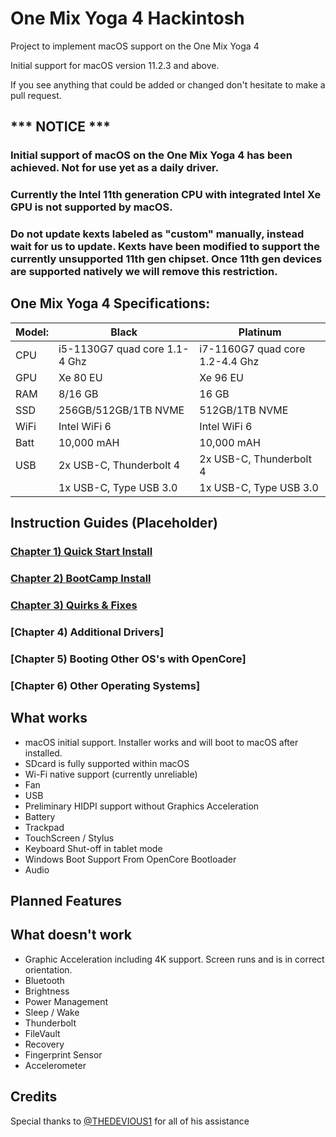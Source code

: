 # One Mix Yoga 4 Hackintosh
Project to implement macOS support on the One Mix Yoga 4

Initial support for macOS version 11.2.3 and above.

If you see anything that could be added or changed don't hesitate to make a pull request.


## *** NOTICE ***
### Initial support of macOS on the One Mix Yoga 4 has been achieved. Not for use yet as a daily driver. 
### Currently the Intel 11th generation CPU with integrated Intel Xe GPU is not supported by macOS.
### Do not update kexts labeled as "custom" manually, instead wait for us to update. Kexts have been modified to support the currently unsupported 11th gen chipset. Once 11th gen devices are supported natively we will remove this restriction.

## One Mix Yoga 4 Specifications:

| Model: | Black | Platinum |
|---|----------|----------|
|CPU| i5-1130G7 quad core 1.1-4 Ghz| i7-1160G7 quad core 1.2-4.4 Ghz|
|GPU| Xe 80 EU | Xe 96 EU |
|RAM| 8/16 GB | 16 GB |
|SSD| 256GB/512GB/1TB NVME | 512GB/1TB NVME |
|WiFi| Intel WiFi 6 | Intel WiFi 6 |
|Batt| 10,000 mAH | 10,000 mAH |
|USB| 2x USB-C, Thunderbolt 4 | 2x USB-C, Thunderbolt 4 |
|   | 1x USB-C, Type USB 3.0 | 1x USB-C, Type USB 3.0 |



## Instruction Guides (Placeholder)

### [Chapter 1) Quick Start Install](https://github.com/balopez83/One_Mix_Yoga_4_Hackintosh/blob/main/1-QuickStart.md)
### [Chapter 2) BootCamp Install](https://github.com/balopez83/One_Mix_Yoga_4_Hackintosh/blob/main/2-BootCamp.md)
### [Chapter 3) Quirks & Fixes](https://github.com/balopez83/One_Mix_Yoga_4_Hackintosh/blob/main/3-quirks&fixes.md)
### [Chapter 4) Additional Drivers]
### [Chapter 5) Booting Other OS's with OpenCore]
### [Chapter 6) Other Operating Systems]


## What works 

- macOS initial support. Installer works and will boot to macOS after installed. 
- SDcard is fully supported within macOS
- Wi-Fi native support (currently unreliable)
- Fan
- USB
- Preliminary HIDPI support without Graphics Acceleration
- Battery
- Trackpad
- TouchScreen / Stylus
- Keyboard Shut-off in tablet mode
- Windows Boot Support From OpenCore Bootloader
- Audio


## Planned Features


## What doesn't work

- Graphic Acceleration including 4K support. Screen runs and is in correct orientation.
- Bluetooth
- Brightness
- Power Management
- Sleep / Wake
- Thunderbolt
- FileVault
- Recovery
- Fingerprint Sensor
- Accelerometer


## Credits
Special thanks to [@THEDEVIOUS1](https://github.com/THEDEVIOUS1/CHUWI-MINIBOOK-HACKINTOSH) for all of his assistance <br>
